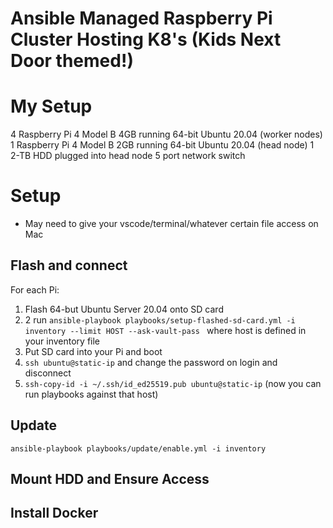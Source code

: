 # Ansible Managed Raspberry Pi Cluster Hosting K8's (Kids Next Door themed!)


# My Setup
4 Raspberry Pi 4 Model B 4GB running 64-bit Ubuntu 20.04 (worker nodes)
1 Raspberry Pi 4 Model B 2GB running 64-bit Ubuntu 20.04 (head node)
1 2-TB HDD plugged into head node
5 port network switch
# Setup
- May need to give your vscode/terminal/whatever certain file access on Mac

## Flash and connect
For each Pi:
1. Flash 64-but Ubuntu Server 20.04 onto SD card
2. 2 run `ansible-playbook playbooks/setup-flashed-sd-card.yml -i inventory --limit HOST --ask-vault-pass ` where host is defined in your inventory file
3. Put SD card into your Pi and boot
4. `ssh ubuntu@static-ip` and change the password on login and disconnect
5. `ssh-copy-id -i ~/.ssh/id_ed25519.pub ubuntu@static-ip` (now you can run playbooks against that host)

## Update
`ansible-playbook playbooks/update/enable.yml -i inventory`
## Mount HDD and Ensure Access

## Install Docker